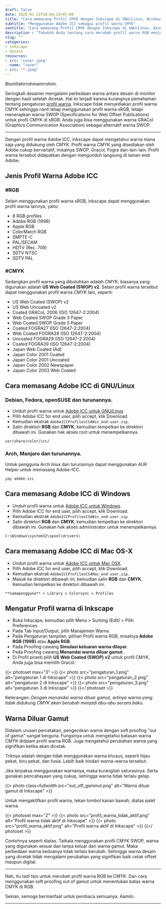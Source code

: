 ```yaml
---
draft: false
date: 2020-01-22T10:04:24+07:00
title: "Cara memasang Profil CMYK dengan Inkscape di GNU/Linux, Windows dan Mac OS-X"
subtitle: "Menggunakan Adobe ICC sebagai profil warna CMYK"
seotitle: "Cara memasang Profil CMYK dengan Inkscape di GNU/Linux, Windows dan Mac OS-X"
description : "Tahukah Anda tentang cara merubah profil warna RGB menjadi CMYK dengan Inkscape? cara ini penting untuk menyelaraskan tampilan monitor sehingga tidak terjadi perbedaan hasil warna di percetakan offset maupun digital."
slug: ""
categories:
- inkscape
- desain
resources:
- src: "cover.jpeg"
  name: "cover"
- src: "*.jpeg"
---
```


Bismillahirrohmanirrohim.

Seringkali desainer mengalami perbedaan warna antara desain di monitor dengan hasil setelah dicetak. Hal ini terjadi karena kurangnya pemahaman tentang pengaturan [profil warna](https://en.wikipedia.org/wiki/ICC_profile). Inkscape tidak menyediakan profil warna CMYK sehingga nanti tetap menggunakan profil warna sRGB, tetapi menerapkan warna SWOP (Specifications for Web Offset Publications) untuk profil CMYK di sRGB. Anda juga bisa menggunakan warna GRACol (Graphics Communication Association) sebagai alternatif warna SWOP.

***

Dengan profil warna Adobe ICC, inkscape dapat mengetahui warna mana saja yang didukung oleh CMYK. Profil warna CMYK yang disediakan oleh Adobe cukup bervariatif, misalnya SWOP, Gracol, Fogra dan-lain-lain. Profil warna tersebut didapatkan dengan mengunduh langsung di laman web Adobe.

## Jenis Profil Warna Adobe ICC

### #RGB

Selain menggunakan profil warna sRGB, inkscape dapat menggunakan profil warna lainnya, yaitu:

* 8 RGB profiles
* Adobe RGB (1998)
* Apple RGB
* ColorMatch RGB
* SMPTE-C
* PAL/SECAM
* HDTV (Rec. 709)
* SDTV NTSC
* SDTV PAL

### #CMYK

Sedangkan profil warna yang dibutuhkan adalah CMYK, biasanya yang digunakan adalah **US Web Coated (SWOP) v2**. Selain profil warna tersebut dapat menggunakan profil warna CMYK lain, seperti:

* US Web Coated (SWOP) v2
* US Web Uncoated v2
* Coated GRACoL 2006 (ISO 12647-2:2004)
* Web Coated SWOP Grade 3 Paper
* Web Coated SWOP Grade 5 Paper
* Coated FOGRA27 (ISO 12647-2:2004)
* Web Coated FOGRA28 (ISO 12647-2:2004)
* Uncoated FOGRA29 (ISO 12647-2:2004)
* Coated FOGRA39 (ISO 12647-2:2004)
* Japan Web Coated (Ad)
* Japan Color 2001 Coated
* Japan Color 2001 Uncoated
* Japan Color 2002 Newspaper
* Japan Color 2003 Web Coated

## Cara memasang Adobe ICC di GNU/Linux

### Debian, Fedora, openSUSE dan turunannya.

* Unduh profil warna untuk [Adobe ICC untuk GNU/Linux](https://www.adobe.com/support/downloads/iccprofiles/iccprofiles_win.html)
* Pilih Adobe ICC for end user, pilih accept, klik Download.
* Kemudian ekstrak `AdobeICCProfilesCS4Win_end-user.zip`.
* Salin direktori **RGB** dan **CMYK**, kemudian tempelkan ke direktori dibawah ini. Gunakan hak akses root untuk menempelkannya.
```
usr/share/color/icc/
```

### Arch, Manjaro dan turunannya.

Untuk pengguna Arch linux dan turunannya dapat menggunakan AUR Helper untuk memasang Adobe-ICC.

```
yay adobe-icc
```

## Cara memasang Adobe ICC di Windows

* Unduh profil warna untuk [Adobe ICC untuk Windows](https://www.adobe.com/support/downloads/iccprofiles/iccprofiles_win.html).
* Pilih Adobe ICC for end user, pilih accept, klik Download.
* Kemudian ekstrak `AdobeICCProfilesCS4Win_end-user.zip`
* Salin direktori **RGB** dan **CMYK**, kemudian tempelkan ke direktori dibawah ini. Gunakan hak akses administrator untuk menempelkannya.
```
C:\Windows\system32\spool\drivers\
```

## Cara memasang Adobe ICC di Mac OS-X

* Unduh profil warna untuk [Adobe ICC untuk Mac OSX](https://www.adobe.com/support/downloads/iccprofiles/iccprofiles_mac.html).
* Pilih Adobe ICC for end user, pilih accept, klik Download.
* Kemudian ekstrak `AdobeICCProfilesCS4Mac_end-user.zip`.
* Masuk ke direktori dibawah ini, kemudian salin **RGB** dan **CMYK**. Kemudian tempelkan ke direktori dibawah ini.
```
**namapengguna** > Library > Colorsync > Profiles
```

## Mengatur Profil warna di Inkscape

* Buka Inkscape, kemudian pilih Menu > Sunting (Edit) > Pilih Preferences.
* Pada Tab Input/Output, pilih Manajemen Warna.
* Pada Pengaturan tampilan, pilihan Profil warna RGB, misalnya **Adobe RGB (1998)** atau **Apple RGB**.
* Pada Proofing cawang **Simulasi keluaran warna dilayar**.
* Pada Proofing cawang **Menandai warna diluar gamut**.
* Di Profil piranti pilih **US Web Coated (SWOP) v2** untuk profil CMYK, Anda juga bisa memilih Gracol.

{{< photoset max="3" >}}
  {{< photo src="pengaturan_1.png" alt="pengaturan 1 di Inkscape" >}}
  {{< photo src="pengaturan_2.png" alt="pengaturan 2 di Inkscape" >}}
  {{< photo src="pengaturan_3.png" alt="pengaturan 3 di Inkscape" >}}
{{</ photoset >}}

Keterangan:
_Dengan menandai warna diluar gamut, artinya warna yang tidak didukung CMYK akan berubah menjadi abu-abu secara baku._

## Warna Diluar Gamut

Didalam urusan percetakan, pengecekan warna dengan soft proofing "out of gamut" sangat berguna. Fungsinya untuk mengetahui batasan warna CMYK didalam profil warna RGB. Juga mengetahui perubahan warna yang signifikan ketika akan dicetak.

Triknya adalah dengan tidak menggunakan warna khusus, seperti hijau pekat, biru pekat, dan fusia. Lebih baik hindari warna-warna tersebut.

Jika terpaksa menggunakan warnanya, maka kurangilah saturasinya. Serta gunakan pencahayaan yang cukup, sehingga warna tidak terlalu gelap.

{{< photo class=fullwidth src="out_off_gammut.png" alt="Warna diluar gamut di Inkscape" >}}

Untuk mengaktifkan profil warna, tekan tombol kanan bawah, diatas palet warna.

{{< photoset max="2" >}}
  {{< photo src="profil_warna_tidak_aktif.png" alt="Profil warna tidak aktif di Inkscape" >}}
  {{< photo src="profil_warna_aktif.png" alt="Profil warna aktif di Inkscape" >}}
{{</ photoset >}}

Contohnya seperti diatas. Tatkala menggunakan profil CMYK SWOP, warna yang digunakan sesuai dan tanpa keluar dari warna gamut. Maka perbedaan warna keduanya tidak terlalu berubah. Sehingga warna desain yang dicetak tidak mengalami perubahan yang signifikan baik cetak offset maupun digital.

***

Nah, itu tadi tips untuk merubah profil warna RGB ke CMYK. Dan cara menggunakan soft proofing out of gamut untuk menentukan batas warna CMYK di RGB.

Sekian, semoga bermanfaat untuk pembaca semuanya. Aamiin.

***

